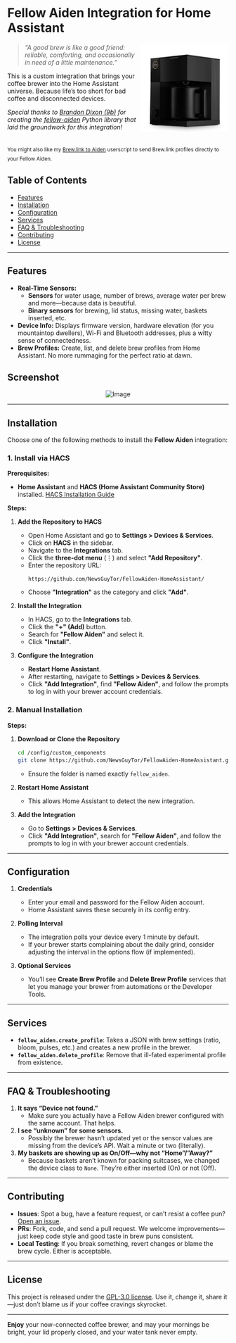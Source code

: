 # Fellow Aiden Integration for Home Assistant

<img src="device.png" alt="Device Image" align="right" width="200"/>

> *“A good brew is like a good friend: reliable, comforting, and occasionally in need of a little maintenance.”*  

This is a custom integration that brings your coffee brewer into the Home Assistant universe. Because life’s too short for bad coffee and disconnected devices.

*Special thanks to [Brandon Dixon (9b)](https://github.com/9b) for creating the [fellow-aiden](https://github.com/9b/fellow-aiden) Python library that laid the groundwork for this integration!*

##    
<sub>You might also like my [Brew.link to Aiden](https://greasyfork.org/en/scripts/524547-brew-link-to-aiden) userscript to send Brew.link profiles directly to your Fellow Aiden.</sub>

## Table of Contents
- [Features](#features)
- [Installation](#installation)
- [Configuration](#configuration)
- [Services](#services)
- [FAQ & Troubleshooting](#faq--troubleshooting)
- [Contributing](#contributing)
- [License](#license)

---

## Features

- **Real-Time Sensors:**
  - **Sensors** for water usage, number of brews, average water per brew and more—because data is beautiful.
  - **Binary sensors** for brewing, lid status, missing water, baskets inserted, etc.  
- **Device Info:** Displays firmware version, hardware elevation (for you mountaintop dwellers), Wi-Fi and Bluetooth addresses, plus a witty sense of connectedness.
- **Brew Profiles:** Create, list, and delete brew profiles from Home Assistant. No more rummaging for the perfect ratio at dawn.

## Screenshot
<p align="center">
<img width="720" alt="Image" src="https://github.com/user-attachments/assets/6cf8a133-dc34-4ae6-a1e7-845c8d150d25" />
</p>

---

## Installation

Choose one of the following methods to install the **Fellow Aiden** integration:

### 1. Install via HACS

**Prerequisites:**
- **Home Assistant** and **HACS (Home Assistant Community Store)** installed. [HACS Installation Guide](https://hacs.xyz/docs/installation/prerequisites)

**Steps:**

1. **Add the Repository to HACS**
   - Open Home Assistant and go to **Settings > Devices & Services**.
   - Click on **HACS** in the sidebar.
   - Navigate to the **Integrations** tab.
   - Click the **three-dot menu** (⋮) and select **"Add Repository"**.
   - Enter the repository URL:
     ```
     https://github.com/NewsGuyTor/FellowAiden-HomeAssistant/
     ```
   - Choose **"Integration"** as the category and click **"Add"**.

2. **Install the Integration**
   - In HACS, go to the **Integrations** tab.
   - Click the **"+" (Add)** button.
   - Search for **"Fellow Aiden"** and select it.
   - Click **"Install"**.

3. **Configure the Integration**
   - **Restart Home Assistant**.
   - After restarting, navigate to **Settings > Devices & Services**.
   - Click **"Add Integration"**, find **"Fellow Aiden"**, and follow the prompts to log in with your brewer account credentials.

### 2. Manual Installation

**Steps:**

1. **Download or Clone the Repository**
   ```bash
   cd /config/custom_components
   git clone https://github.com/NewsGuyTor/FellowAiden-HomeAssistant.git fellow_aiden
   ```
   - Ensure the folder is named exactly `fellow_aiden`.

2. **Restart Home Assistant**
   - This allows Home Assistant to detect the new integration.

3. **Add the Integration**
   - Go to **Settings > Devices & Services**.
   - Click **"Add Integration"**, search for **"Fellow Aiden"**, and follow the prompts to log in with your brewer account credentials.

---

## Configuration

1. **Credentials**  
   - Enter your email and password for the Fellow Aiden account.  
   - Home Assistant saves these securely in its config entry.

2. **Polling Interval**  
   - The integration polls your device every 1 minute by default.  
   - If your brewer starts complaining about the daily grind, consider adjusting the interval in the options flow (if implemented).

3. **Optional Services**  
   - You’ll see **Create Brew Profile** and **Delete Brew Profile** services that let you manage your brewer from automations or the Developer Tools.

---

## Services
- **`fellow_aiden.create_profile`**: Takes a JSON with brew settings (ratio, bloom, pulses, etc.) and creates a new profile in the brewer.  
- **`fellow_aiden.delete_profile`**: Remove that ill-fated experimental profile from existence.

---

## FAQ & Troubleshooting

1. **It says “Device not found.”**  
   - Make sure you actually have a Fellow Aiden brewer configured with the same account. That helps.  
2. **I see “unknown” for some sensors.**  
   - Possibly the brewer hasn’t updated yet or the sensor values are missing from the device’s API. Wait a minute or two (literally).  
3. **My baskets are showing up as On/Off—why not “Home”/”Away?”**  
   - Because baskets aren’t known for packing suitcases, we changed the device class to `None`. They’re either inserted (On) or not (Off).

---

## Contributing

- **Issues**: Spot a bug, have a feature request, or can’t resist a coffee pun? [Open an issue](https://github.com/NewsGuyTor/FellowAiden-HomeAssistant/issues).  
- **PRs**: Fork, code, and send a pull request. We welcome improvements—just keep code style and good taste in brew puns consistent.  
- **Local Testing**: If you break something, revert changes or blame the brew cycle. Either is acceptable.

---

## License

This project is released under the [GPL-3.0 license](LICENSE). Use it, change it, share it—just don’t blame us if your coffee cravings skyrocket.

---

**Enjoy** your now-connected coffee brewer, and may your mornings be bright, your lid properly closed, and your water tank never empty.
